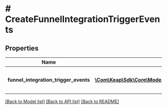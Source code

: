 # # CreateFunnelIntegrationTriggerEvents

## Properties

Name | Type | Description | Notes
------------ | ------------- | ------------- | -------------
**funnel_integration_trigger_events** | [**\Com\Keap\Sdk\Core\Model\FunnelIntegrationTriggerEventDTO[]**](FunnelIntegrationTriggerEventDTO.md) | A list of trigger events to be created. | [optional]

[[Back to Model list]](../../README.md#models) [[Back to API list]](../../README.md#endpoints) [[Back to README]](../../README.md)
